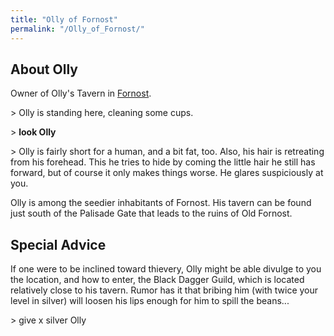 ```yaml
---
title: "Olly of Fornost"
permalink: "/Olly_of_Fornost/"
---
```


## About Olly

Owner of Olly's Tavern in [Fornost](Fornost "wikilink").

\> Olly is standing here, cleaning some cups.

\> **look Olly**

\> Olly is fairly short for a human, and a bit fat, too. Also, his hair
is retreating from his forehead. This he tries to hide by coming the
little hair he still has forward, but of course it only makes things
worse. He glares suspiciously at you.

Olly is among the seedier inhabitants of Fornost. His tavern can be
found just south of the Palisade Gate that leads to the ruins of Old
Fornost.

## Special Advice

If one were to be inclined toward thievery, Olly might be able divulge
to you the location, and how to enter, the Black Dagger Guild, which is
located relatively close to his tavern. Rumor has it that bribing him
(with twice your level in silver) will loosen his lips enough for him to
spill the beans...

\> give x silver Olly